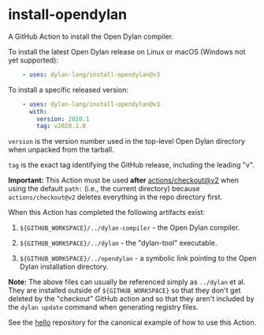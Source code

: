 # install-opendylan

A GitHub Action to install the Open Dylan compiler.

To install the latest Open Dylan release on Linux or macOS (Windows not yet
supported):

```yaml
    - uses: dylan-lang/install-opendylan@v3
```

To install a specific released version:

```yaml
    - uses: dylan-lang/install-opendylan@v3
      with:
        version: 2020.1
        tag: v2020.1.0
```

`version` is the version number used in the top-level Open Dylan directory when
unpacked from the tarball.

`tag` is the exact tag identifying the GitHub release, including the leading
"v".

**Important:** This Action must be used **after**
[actions/checkout@v2](https://github.com/actions/checkout) when using the
default `path:` (i.e., the current directory) because `actions/checkout@v2`
deletes everything in the repo directory first.

When this Action has completed the following artifacts exist:

1.  `${GITHUB_WORKSPACE}/../dylan-compiler` - the Open Dylan compiler.

2.  `${GITHUB_WORKSPACE}/../dylan` - the "dylan-tool" executable.

3.  `${GITHUB_WORKSPACE}/../opendylan` - a symbolic link pointing to the Open
    Dylan installation directory.

**Note:** The above files can usually be referenced simply as `../dylan` et
al. They are installed outside of `${GITHUB_WORKSPACE}` so that they don't get
deleted by the "checkout" GitHub action and so that they aren't included by the
`dylan update` command when generating registry files.

See the [hello](https://github.com/cgay/hello) repository for the canonical
example of how to use this Action.

